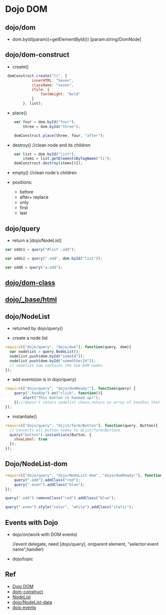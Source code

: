 
# Dojo DOM

## dojo/dom

+ dom.byId(param)(=getElementById())  [param:string/DomNode]

## dojo/dom-construct

+ create()

```js
 domConstruct.create("li", {
            innerHTML: "Seven",
            className: "seven",
            style: {
                fontWeight: "bold"
            }
        }, list);

```
+ place()

```js
    var four = dom.byId("four"),
        three = dom.byId("three");

    domConstruct.place(three, four, "after");
```

+ destroy()  //clean node and its children

```js
    var list = dom.byId("list"),
        items = list.getElementsByTagName("li");
    domConstruct.destroy(items[0]);
```

+ empty() //clean node's children

+ positions:

    + before
    + after+ replace
    + only
    + first
    + last

## dojo/query

+ return a [dojo/NodeList]

```js
var odds1 = query("#list .odd");

var odds2 = query(".odd", dom.byId("list"));

var oddA = query("a.odd");

```

## [dojo/dom-class](http://dojotoolkit.org/reference-guide/1.10/dojo/dom-class.html)

## [dojo/_base/html](http://dojotoolkit.org/reference-guide/1.10/dojo/_base/html.html#dojo-base-html)

## dojo/NodeList 

+ returned by dojo/query()

+ create a node list
```js
require(["dojo/query", "dojo/dom"], function(query, dom){
  var nodelist = query.NodeList();
  nodelist.push(dom.byId("someId"));
  nodelist.push(dom.byId("someOtherId"));
  // nodelist now contains the two DOM nodes
});
```

+ add events(on is in dojo/query)
```js
require(["dojo/query", "dojo/domReady!"], function(query) {
    query(".hookUp").on("click", function(){
        alert("This button is hooked up!");
    });//doesn't return nodelist chain,return an array of handles that can be removed
});
```

+ instantiate()

```js
require(["dojo/query", "dijit/form/Button"], function(query, Button){
  // Converts all button nodes to dijit/form/Buttons
  query("button").instantiate(Button, {
    showLabel: true
  });
});
```

## Dojo/NodeList-dom

```js
require(["dojo/query", "dojo/NodeList-dom", "dojo/domReady!"], function(query) {
    query(".odd").addClass("red");
    query(".even").addClass("blue");
});

query(".odd").removeClass("red").addClass("blue");

query(".even").style("color", "white").addClass("italic");
```

## Events with Dojo

+ dojo/on(work with DOM events)

   //event delegate, need [dojo/query], on(parent element, "selector:event name",handler) 

+ dojo/topic



## Ref

+ [Dojo DOM](http://dojotoolkit.org/documentation/tutorials/1.10/dom_functions/index.html)
+ [dom-construct](http://dojotoolkit.org/reference-guide/1.10/dojo/dom-construct.html#dojo-dom-construct-place)
+ [NodeList](http://dojotoolkit.org/reference-guide/1.10/dojo/NodeList.html)
+ [dojo/NodeList-data](http://dojotoolkit.org/reference-guide/1.10/dojo/NodeList-data.html#dojo-nodelist-data)
+ [dojo events](http://dojotoolkit.org/documentation/tutorials/1.10/events/)
